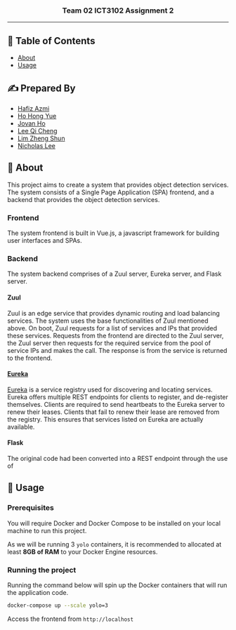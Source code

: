 <h3 align="center">Team 02 ICT3102 Assignment 2</h3>

---

## 📝 Table of Contents

- [About](#about)
- [Usage](#usage)

## ✍️ Prepared By

- [Hafiz Azmi](https://www.linkedin.com/in/hafiz-azmi-35661816a/)
- [Ho Hong Yue](https://www.linkedin.com/in/hongyue1995/)
- [Jovan Ho](https://www.linkedin.com/in/jovanho/)
- [Lee Qi Cheng](https://www.linkedin.com/in/lee-qicheng-10041b174/)
- [Lim Zheng Shun](https://www.linkedin.com/in/zheng-shun-lim-039420174/)
- [Nicholas Lee](https://www.linkedin.com/in/nicholas-lee-4ab684130/)

## 🧐 About <a name = "about"></a>

This project aims to create a system that provides object detection services. The system consists of a Single Page Application (SPA) frontend, and a backend that provides the object detection services.

### Frontend

The system frontend is built in Vue.js, a javascript framework for building user interfaces and SPAs.

### Backend

The system backend comprises of a Zuul server, Eureka server, and Flask server.

#### Zuul

Zuul is an edge service that provides dynamic routing and load balancing services. The system uses the base functionalities of Zuul mentioned above. On boot, Zuul requests for a list of services and IPs that provided these services. Requests from the frontend are directed to the Zuul server, the Zuul server then requests for the required service from the pool of service IPs and makes the call. The response is from the service is returned to the frontend.

#### [Eureka](https://github.com/Netflix/eureka)

[Eureka](https://github.com/Netflix/eureka) is a service registry used for discovering and locating services. Eureka offers multiple REST endpoints for clients to register, and de-register themselves. Clients are required to send heartbeats to the Eureka server to renew their leases. Clients that fail to renew their lease are removed from the registry. This ensures that services listed on Eureka are actually available.

#### Flask

The original code had been converted into a REST endpoint through the use of

## 🎈 Usage <a name="usage"></a>

### Prerequisites

You will require Docker and Docker Compose to be installed on your local machine to run this project.

As we will be running 3 `yolo` containers, it is recommended to allocated at least **8GB of RAM** to your Docker Engine resources.

### Running the project

Running the command below will spin up the Docker containers that will run the application code.

```bash
docker-compose up --scale yolo=3
```

Access the frontend from `http://localhost`
